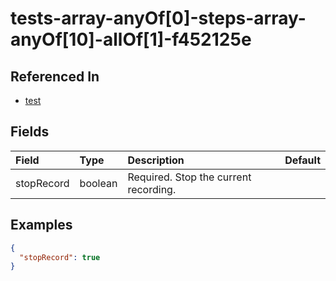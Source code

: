 
# tests-array-anyOf[0]-steps-array-anyOf[10]-allOf[1]-f452125e



## Referenced In

- [test](/docs/references/schemas/test)

## Fields

Field | Type | Description | Default
:-- | :-- | :-- | :--
stopRecord | boolean | Required. Stop the current recording. | 

## Examples

```json
{
  "stopRecord": true
}
```
